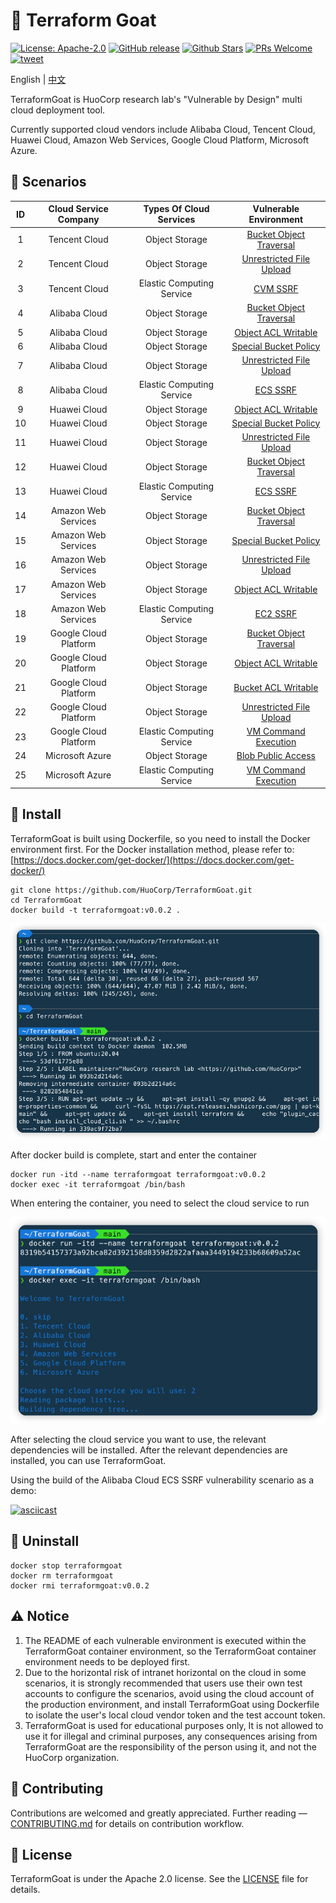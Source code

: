 # :star2: Terraform Goat

[![License: Apache-2.0](https://img.shields.io/badge/license-Apache--2.0-blue)](https://github.com/HuoCorp/TerraformGoat/blob/main/LICENSE) [![GitHub release](https://img.shields.io/github/release/HuoCorp/TerraformGoat.svg)](https://github.com/HuoCorp/TerraformGoat/releases) [![Github Stars](https://img.shields.io/github/stars/HuoCorp/TerraformGoat)](https://github.com/HuoCorp/TerraformGoat/stargazers) [![PRs Welcome](https://img.shields.io/badge/PRs-welcome-brightgreen.svg)](https://github.com/HuoCorp/TerraformGoat/pulls) [![tweet](https://img.shields.io/twitter/url?url=https://github.com/HuoCorp/TerraformGoat)](https://twitter.com/intent/tweet/?text=TerraformGoat%20is%20HuoCorp%20research%20lab's%20%22Vulnerable%20by%20Design%22%20multi%20cloud%20deployment%20tool.%20Check%20it%20out%20https%3A%2F%2Fgithub.com%2FHuoCorp%2FTerraformGoat%0A%23TerraformGoat%20%23Terraform%20%23Cloud%20%23Security%20%23cloudsecurity)

English | [中文](./README_CN.md)

TerraformGoat is HuoCorp research lab's "Vulnerable by Design" multi cloud deployment tool.

Currently supported cloud vendors include Alibaba Cloud, Tencent Cloud, Huawei Cloud, Amazon Web Services, Google Cloud Platform, Microsoft Azure.

## :dart: Scenarios

|  ID  | Cloud Service Company  |  Types Of Cloud Services  |                    Vulnerable Environment                    |
| :--: | :--------------------: | :-----------------------: | :----------------------------------------------------------: |
|  1   |     Tencent Cloud      |      Object Storage       | [Bucket Object Traversal](https://github.com/HuoCorp/TerraformGoat/tree/main/tencentcloud/object_storage_service/bucket_object_traversal) |
|  2   |     Tencent Cloud      |      Object Storage       | [Unrestricted File Upload](https://github.com/HuoCorp/TerraformGoat/tree/main/tencentcloud/object_storage_service/unrestricted_file_upload) |
|  3  |         Tencent Cloud         |   Elastic Computing Service   | [CVM SSRF](https://github.com/HuoCorp/TerraformGoat/tree/main/tencentcloud/elastic_computing_service/cvm_ssrf) |
|  4  |     Alibaba Cloud      |      Object Storage       | [Bucket Object Traversal](https://github.com/HuoCorp/TerraformGoat/tree/main/aliyun/object_storage_service/bucket_object_traversal) |
|  5  |     Alibaba Cloud      |      Object Storage       | [Object ACL Writable](https://github.com/HuoCorp/TerraformGoat/tree/main/aliyun/object_storage_service/object_acl_writable) |
|  6  |     Alibaba Cloud      |      Object Storage       | [Special Bucket Policy](https://github.com/HuoCorp/TerraformGoat/tree/main/aliyun/object_storage_service/special_bucket_policy) |
|  7  |     Alibaba Cloud      |      Object Storage       | [Unrestricted File Upload](https://github.com/HuoCorp/TerraformGoat/tree/main/aliyun/object_storage_service/unrestricted_file_upload) |
|  8  |     Alibaba Cloud      | Elastic Computing Service | [ECS SSRF](https://github.com/HuoCorp/TerraformGoat/tree/main/aliyun/elastic_computing_service/ecs_ssrf) |
|  9  |      Huawei Cloud      |      Object Storage       | [Object ACL Writable](https://github.com/HuoCorp/TerraformGoat/tree/main/huaweicloud/object_storage_service/object_acl_writable) |
|  10  |      Huawei Cloud      |      Object Storage       | [Special Bucket Policy](https://github.com/HuoCorp/TerraformGoat/tree/main/huaweicloud/object_storage_service/special_bucket_policy) |
|  11  |      Huawei Cloud      |      Object Storage       | [Unrestricted File Upload](https://github.com/HuoCorp/TerraformGoat/tree/main/huaweicloud/object_storage_service/unrestricted_file_upload) |
|  12  |      Huawei Cloud      |      Object Storage       | [Bucket Object Traversal](https://github.com/HuoCorp/TerraformGoat/tree/main/huaweicloud/object_storage_service/bucket_object_traversal) |
|  13  |     Huawei Cloud      | Elastic Computing Service | [ECS SSRF](https://github.com/HuoCorp/TerraformGoat/tree/main/huaweicloud/elastic_computing_service/ecs_ssrf) |
|  14  |  Amazon  Web Services  |      Object Storage       | [Bucket Object Traversal](https://github.com/HuoCorp/TerraformGoat/tree/main/aws/object_storage_service/bucket_object_traversal) |
|  15  |  Amazon  Web Services  |      Object Storage       | [Special Bucket Policy](https://github.com/HuoCorp/TerraformGoat/tree/main/aws/object_storage_service/special_bucket_policy) |
|  16  |  Amazon  Web Services  |      Object Storage       | [Unrestricted File Upload](https://github.com/HuoCorp/TerraformGoat/tree/main/aws/object_storage_service/unrestricted_file_upload) |
|  17  |  Amazon  Web Services  |      Object Storage       | [Object ACL Writable](https://github.com/HuoCorp/TerraformGoat/tree/main/aws/object_storage_service/object_acl_writable) |
|  18  |  Amazon  Web Services  | Elastic Computing Service | [EC2 SSRF](https://github.com/HuoCorp/TerraformGoat/tree/main/aws/elastic_computing_service/ec2_ssrf) |
|  19  | Google  Cloud Platform |      Object Storage       | [Bucket Object Traversal](https://github.com/HuoCorp/TerraformGoat/tree/main/gcp/object_storage_service/bucket_object_traversal) |
|  20  | Google  Cloud Platform |      Object Storage       | [Object ACL Writable](https://github.com/HuoCorp/TerraformGoat/tree/main/gcp/object_storage_service/object_acl_writable) |
|  21  | Google  Cloud Platform |      Object Storage       | [Bucket ACL Writable](https://github.com/HuoCorp/TerraformGoat/tree/main/gcp/object_storage_service/bucket_acl_writable) |
|  22  | Google  Cloud Platform |      Object Storage       | [Unrestricted File Upload](https://github.com/HuoCorp/TerraformGoat/tree/main/gcp/object_storage_service/unrestricted_file_upload) |
|  23  |  Google  Cloud Platform  | Elastic Computing Service | [VM Command Execution](https://github.com/HuoCorp/TerraformGoat/tree/main/gcp/elastic_computing_service/vm_command_execution) |
|  24  |    Microsoft  Azure    |      Object Storage       | [Blob  Public Access](https://github.com/HuoCorp/TerraformGoat/tree/main/azure/object_storage_service/blob_public_access/) |
|  25  |  Microsoft  Azure  | Elastic Computing Service | [VM Command Execution](https://github.com/HuoCorp/TerraformGoat/tree/main/azure/elastic_computing_service/vm_command_execution) |

## :dizzy: Install

TerraformGoat is built using Dockerfile, so you need to install the Docker environment first. For the Docker installation method, please refer to: [https://docs.docker.com/get-docker/](https://docs.docker.com/get-docker/)

```shell
git clone https://github.com/HuoCorp/TerraformGoat.git
cd TerraformGoat
docker build -t terraformgoat:v0.0.2 .
```

![img](./images/1652250379.png)

After docker build is complete, start and enter the container

```shell
docker run -itd --name terraformgoat terraformgoat:v0.0.2
docker exec -it terraformgoat /bin/bash
```

When entering the container, you need to select the cloud service to run

![img](./images/1652250438.png)

After selecting the cloud service you want to use, the relevant dependencies will be installed. After the relevant dependencies are installed, you can use TerraformGoat.

Using the build of the Alibaba Cloud ECS SSRF vulnerability scenario as a demo:

[![asciicast](https://asciinema.org/a/493554.svg)](https://asciinema.org/a/493554)

## :rocket: Uninstall

```shell
docker stop terraformgoat
docker rm terraformgoat
docker rmi terraformgoat:v0.0.2
```

## ⚠️ Notice

1. The README of each vulnerable environment is executed within the TerraformGoat container environment, so the TerraformGoat container environment needs to be deployed first.
2. Due to the horizontal risk of intranet horizontal on the cloud in some scenarios, it is strongly recommended that users use their own test accounts to configure the scenarios, avoid using the cloud account of the production environment, and install TerraformGoat using Dockerfile to isolate the user's local cloud vendor token and the test account token.
3. TerraformGoat is used for educational purposes only, It is not allowed to use it for illegal and criminal purposes, any consequences arising from TerraformGoat are the responsibility of the person using it, and not the HuoCorp organization.

## :confetti_ball: Contributing

Contributions are welcomed and greatly appreciated. Further reading — [CONTRIBUTING.md](https://github.com/HuoCorp/TerraformGoat/blob/main/CONTRIBUTING.md) for details on contribution workflow.

## 🪪 License

TerraformGoat is under the Apache 2.0 license. See the [LICENSE](https://github.com/HuoCorp/TerraformGoat/blob/main/LICENSE) file for details.
